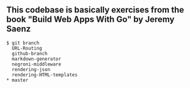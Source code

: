 ## This codebase is basically exercises from the book "Build Web Apps With Go" by Jeremy Saenz


```
$ git branch
  URL-Routing
  github-branch
  markdown-generator
  negroni-middleware
  rendering-json
  rendering-HTML-templates
* master
```